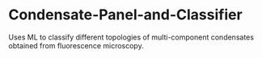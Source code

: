 # Condensate-Panel-and-Classifier
Uses ML to classify different topologies of multi-component condensates obtained from fluorescence microscopy.

